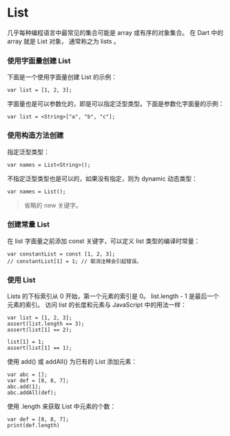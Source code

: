 # List

几乎每种编程语言中最常见的集合可能是 array 或有序的对象集合。 在 Dart 中的 array 就是 List 对象， 通常称之为 lists 。

### 使用字面量创建 List

下面是一个使用字面量创建 List 的示例：

```
var list = [1, 2, 3];
```

字面量也是可以参数化的，即是可以指定泛型类型。下面是参数化字面量的示例：

```
var list = <String>["a", "b", "c"];
```

### 使用构造方法创建

指定泛型类型：

```
var names = List<String>();
```

不指定泛型类型也是可以的，如果没有指定，则为 dynamic 动态类型：

```
var names = List();
```

> 省略的 new 关键字。

### 创建常量 List

在 list 字面量之前添加 const 关键字，可以定义 list 类型的编译时常量：

```
var constantList = const [1, 2, 3];
// constantList[1] = 1; // 取消注释会引起错误。
```

### 使用 List

Lists 的下标索引从 0 开始，第一个元素的索引是 0。 list.length - 1 是最后一个元素的索引。 访问 list 的长度和元素与 JavaScript 中的用法一样：

```
var list = [1, 2, 3];
assert(list.length == 3);
assert(list[1] == 2);

list[1] = 1;
assert(list[1] == 1);
```

使用 add() 或 addAll() 为已有的 List 添加元素：

```
var abc = [];
var def = [8, 8, 7];
abc.add(1);
abc.addAll(def);
```

使用 .length 来获取 List 中元素的个数：

```
var def = [8, 8, 7];
print(def.length)
```
